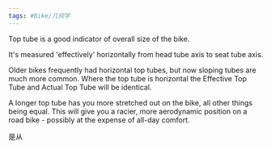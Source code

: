 ```yaml
---
tags: #Bike/几何学 
---
```



Top tube is a good indicator of overall size of the bike.

It's measured 'effectively' horizontally from head tube axis to seat tube axis.

Older bikes frequently had horizontal top tubes, but now sloping tubes are much more common. Where the top tube is horizontal the Effective Top Tube and Actual Top Tube will be identical.

A longer top tube has you more stretched out on the bike, all other things being equal. This will give you a racier, more aerodynamic position on a road bike - possibly at the expense of all-day comfort.


是从